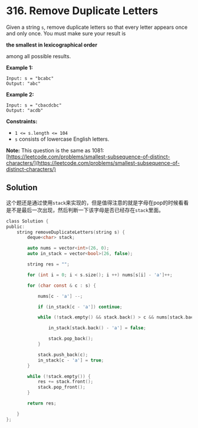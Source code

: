 # 316. Remove Duplicate Letters

Given a string `s`, remove duplicate letters so that every letter appears once and only once. You must make sure your result is

**the smallest in lexicographical order**

among all possible results.

**Example 1:**

```
Input: s = "bcabc"
Output: "abc"

```

**Example 2:**

```
Input: s = "cbacdcbc"
Output: "acdb"

```

**Constraints:**

- `1 <= s.length <= 104`
- `s` consists of lowercase English letters.

**Note:** This question is the same as 1081: [https://leetcode.com/problems/smallest-subsequence-of-distinct-characters/](https://leetcode.com/problems/smallest-subsequence-of-distinct-characters/)

## Solution

这个题还是通过使用`stack`来实现的，但是值得注意的就是字母在pop的时候看看是不是最后一次出现，然后判断一下该字母是否已经存在`stack`里面。

```c
class Solution {
public:
    string removeDuplicateLetters(string s) {
        deque<char> stack;

        auto nums = vector<int>(26, 0);
        auto in_stack = vector<bool>(26, false);

        string res = "";

        for (int i = 0; i < s.size(); i ++) nums[s[i] - 'a']++;

        for (char const & c : s) {

            nums[c - 'a'] --;

            if (in_stack[c - 'a']) continue;

            while (!stack.empty() && stack.back() > c && nums[stack.back() - 'a'] >= 1) {

                in_stack[stack.back() - 'a'] = false;

                stack.pop_back();
            }

            stack.push_back(c);
            in_stack[c - 'a'] = true;
        }

        while (!stack.empty()) {
            res += stack.front();
            stack.pop_front();
        }

        return res;

    }
};

```